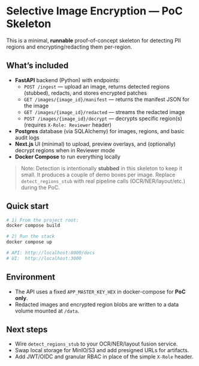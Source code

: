 # Selective Image Encryption — PoC Skeleton

This is a minimal, **runnable** proof-of-concept skeleton for detecting PII regions and encrypting/redacting them per-region.

## What’s included
- **FastAPI** backend (Python) with endpoints:
  - `POST /ingest` — upload an image, returns detected regions (stubbed), redacts, and stores encrypted patches
  - `GET /images/{image_id}/manifest` — returns the manifest JSON for the image
  - `GET /images/{image_id}/redacted` — streams the redacted image
  - `POST /images/{image_id}/decrypt` — decrypts specific region(s) (requires `X-Role: Reviewer` header)
- **Postgres** database (via SQLAlchemy) for images, regions, and basic audit logs
- **Next.js** UI (minimal) to upload, preview overlays, and (optionally) decrypt regions when in Reviewer mode
- **Docker Compose** to run everything locally

> Note: Detection is intentionally **stubbed** in this skeleton to keep it small. It produces a couple of demo boxes per image. Replace `detect_regions_stub` with real pipeline calls (OCR/NER/layout/etc.) during the PoC.

## Quick start
```bash
# 1) From the project root:
docker compose build

# 2) Run the stack
docker compose up

# API: http://localhost:8000/docs
# UI:  http://localhost:3000
```

## Environment
- The API uses a fixed `APP_MASTER_KEY_HEX` in docker-compose for **PoC only**.
- Redacted images and encrypted region blobs are written to a data volume mounted at `/data`.

## Next steps
- Wire `detect_regions_stub` to your OCR/NER/layout fusion service.
- Swap local storage for MinIO/S3 and add presigned URLs for artifacts.
- Add JWT/OIDC and granular RBAC in place of the simple `X-Role` header.
